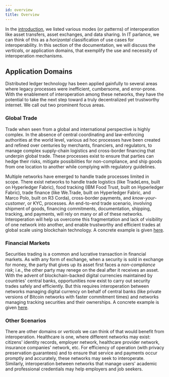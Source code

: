 ```yaml
---
id: overview
title: Overview
---
```


In the [introduction](../interoperability-modes.md), we listed various modes (or patterns) of interoperation like asset transfers, asset exchanges, and data sharing. In IT parlance, we can think of this as a _horizontal_ classification of use cases for interoperability. In this section of the documentation, we will discuss the _verticals_, or application domains, that exemplify the use and necessity of interoperation mechanisms.

## Application Domains

Distributed ledger technology has been applied gainfully to several areas where legacy processes were inefficient, cumbersome, and error-prone. With the enablement of interoperation among these networks, they have the potential to take the next step toward a truly decentralized yet trustworthy internet. We call out two prominent focus areas.

### Global Trade
Trade when seen from a global and international perspective is highly complex. In the absence of central coordinating and law-enforcing authorities at the world level, various ad hoc processes have been created and refined over centuries by merchants, financiers, and regulators, to manage complex supply-chain logistics and cross-border financing that underpin global trade. These processes exist to ensure that parties can hedge their risks, mitigate possibilities for non-compliance, and ship goods from one location to another while complying with regulatory guidelines.

Multiple networks have emerged to handle trade processes limited in scope. There exist networks to handle trade logistics (like TradeLens, built on Hyperledger Fabric), food tracking (IBM Food Trust, built on Hyperledger Fabric), trade finance (like We.Trade, built on Hyperledger Fabric, and Marco Polo, built on R3 Corda), cross-border payments, and _know-your-customer_, or KYC, processes. An end-to-end trade scenario, involving shipment of goods, financing commitments, documentation, shipping, tracking, and payments, will rely on many or all of these networks. Interoperation will help us overcome this fragmentation and lack of visibility of one network into another, and enable trustworthy and efficient trades at global scale using blockchain technology. A concrete example is given [here](./global-trade.md).

### Financial Markets
Securities trading is a common and lucrative transaction in financial markets. As with any form of exchange, when a security is sold in exchange for money, the party that gives up its asset first faces a _non-compliance risk_; i.e., the other party may renege on the deal after it receives an asset. With the advent of blockchain-backed digital currencies maintained by countries' central banks, opportunities now exist to carry out security trades safely and efficiently. But this requires interoperation between networks managing digital currency on behalf of central banks (like private versions of Bitcoin networks with faster commitment times) and networks managing tracking securities and their ownerships. A concrete example is given [here](./financial-markets.md).

### Other Scenarios
There are other domains or _verticals_ we can think of that would benefit from interoperation. Healthcare is one, where different networks may exist: citizens' identity records, employer network, healthcare provider network, insurance companies' network, etc. For efficiency of operation (with privacy preservation guarantees) and to ensure that service and payments occur promptly and accurately, these networks may seek to interoperate. Similarly, interoperation between networks that manage users' academic and professional credentials may help employers and job seekers.
